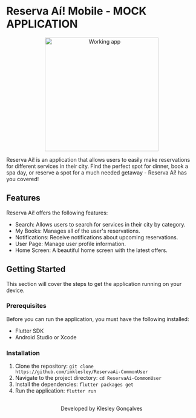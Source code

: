 # Reserva Aí! Mobile - MOCK APPLICATION


<p align="center">
  <img src="https://github.com/imklesley/ReservaAi-CommonUser/blob/73942dd94ed6ce13d5a1032839cffb9b2be18aee/workingapp.gif" alt="Working app"  width="300" />
<p/>
  
Reserva Aí! is an application that allows users to easily make reservations for different services in their city. Find the perfect spot for dinner, book a spa day, or reserve a spot for a much needed getaway - Reserva Aí! has you covered!

## Features

Reserva Aí! offers the following features:

- Search: Allows users to search for services in their city by category.
- My Books: Manages all of the user's reservations.
- Notifications: Receive notifications about upcoming reservations.
- User Page: Manage user profile information.
- Home Screen: A beautiful home screen with the latest offers.  
  
## Getting Started

This section will cover the steps to get the application running on your device.

### Prerequisites

Before you can run the application, you must have the following installed:

- Flutter SDK
- Android Studio or Xcode

### Installation

1. Clone the repository: `git clone https://github.com/imklesley/ReservaAi-CommonUser`
2. Navigate to the project directory: `cd ReservaAi-CommonUser`
3. Install the dependencies: `flutter packages get`
4. Run the application: `flutter run`

##

<p align="center">Developed by <span color="#007DFF" >Klesley Gonçalves</span></p>
